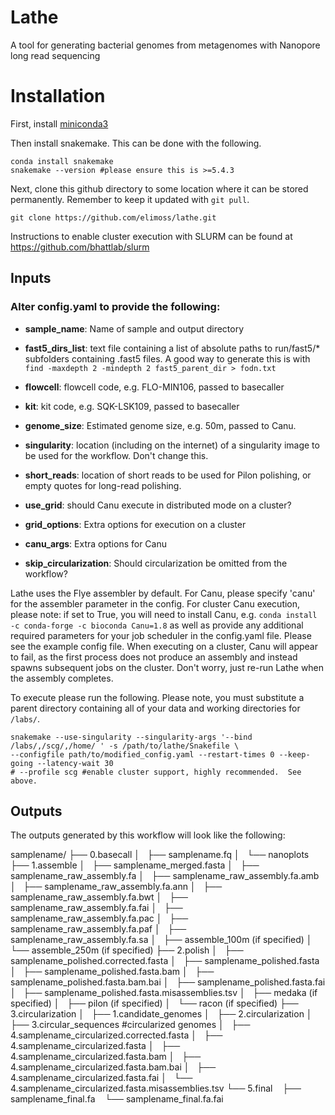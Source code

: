 # Lathe

A tool for generating bacterial genomes from metagenomes with Nanopore long read sequencing

# Installation

First, install [miniconda3](https://conda.io/en/latest/miniconda.html)

Then install snakemake.  This can be done with the following.

```
conda install snakemake
snakemake --version #please ensure this is >=5.4.3
```

Next, clone this github directory to some location where it can be stored permanently.  Remember to keep it updated with `git pull`.

```
git clone https://github.com/elimoss/lathe.git
```

Instructions to enable cluster execution with SLURM can be found at https://github.com/bhattlab/slurm


## Inputs
### Alter config.yaml to provide the following:
 * **sample_name**: Name of sample and output directory

 * **fast5_dirs_list**: text file containing a list of absolute paths to run/fast5/* subfolders containing .fast5 files.  A good way to generate this is with `find -maxdepth 2 -mindepth 2 fast5_parent_dir > fodn.txt`

 * **flowcell**: flowcell code, e.g. FLO-MIN106, passed to basecaller

 * **kit**: kit code, e.g. SQK-LSK109, passed to basecaller

 * **genome_size**: Estimated genome size, e.g. 50m, passed to Canu.

 * **singularity**: location (including on the internet) of a singularity image to be used for the workflow.  Don't change this.

 * **short_reads**: location of short reads to be used for Pilon polishing, or empty quotes for long-read polishing.

 * **use_grid**: should Canu execute in distributed mode on a cluster?

 * **grid_options**: Extra options for execution on a cluster

 * **canu_args**: Extra options for Canu

 * **skip_circularization**: Should circularization be omitted from the workflow?


Lathe uses the Flye assembler by default. For Canu, please specify 'canu' for the assembler parameter in the config. For cluster Canu execution, please note: if set to True, you will need to install Canu, e.g. `conda install -c conda-forge -c bioconda Canu=1.8` as well as provide any additional required parameters for your job scheduler in the config.yaml file.  Please see the example config file. When executing on a cluster, Canu will appear to fail, as the first process does not produce an assembly and instead spawns subsequent jobs on the cluster.  Don't worry, just re-run Lathe when the assembly completes.

To execute please run the following.  Please note, you must substitute a parent directory containing all of your data and working directories for `/labs/`.

```
snakemake --use-singularity --singularity-args '--bind /labs/,/scg/,/home/ ' -s /path/to/lathe/Snakefile \
--configfile path/to/modified_config.yaml --restart-times 0 --keep-going --latency-wait 30
# --profile scg #enable cluster support, highly recommended.  See above.
```

## Outputs

The outputs generated by this workflow will look like the following:

samplename/
├── 0.basecall
│   ├── samplename.fq
│   └── nanoplots
├── 1.assemble
│   ├── samplename_merged.fasta
│   ├── samplename_raw_assembly.fa
│   ├── samplename_raw_assembly.fa.amb
│   ├── samplename_raw_assembly.fa.ann
│   ├── samplename_raw_assembly.fa.bwt
│   ├── samplename_raw_assembly.fa.fai
│   ├── samplename_raw_assembly.fa.pac
│   ├── samplename_raw_assembly.fa.paf
│   ├── samplename_raw_assembly.fa.sa
│   ├── assemble_100m (if specified)
│   └── assemble_250m (if specified)
├── 2.polish
│   ├── samplename_polished.corrected.fasta
│   ├── samplename_polished.fasta
│   ├── samplename_polished.fasta.bam
│   ├── samplename_polished.fasta.bam.bai
│   ├── samplename_polished.fasta.fai
│   ├── samplename_polished.fasta.misassemblies.tsv
│   ├── medaka (if specified)
│   ├── pilon (if specified)
│   └── racon (if specified)
├── 3.circularization
│   ├── 1.candidate_genomes
│   ├── 2.circularization
│   ├── 3.circular_sequences #circularized genomes
│   ├── 4.samplename_circularized.corrected.fasta
│   ├── 4.samplename_circularized.fasta
│   ├── 4.samplename_circularized.fasta.bam
│   ├── 4.samplename_circularized.fasta.bam.bai
│   ├── 4.samplename_circularized.fasta.fai
│   └── 4.samplename_circularized.fasta.misassemblies.tsv
└── 5.final
    ├── samplename_final.fa
    └── samplename_final.fa.fai
